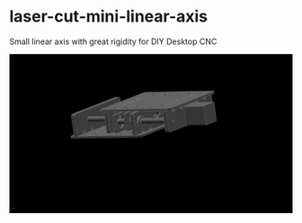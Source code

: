 # laser-cut-mini-linear-axis
Small linear axis with great rigidity for DIY Desktop CNC

![alt text](https://github.com/samawati/laser-cut-mini-linear-axis/blob/main/asm.png?raw=true)
